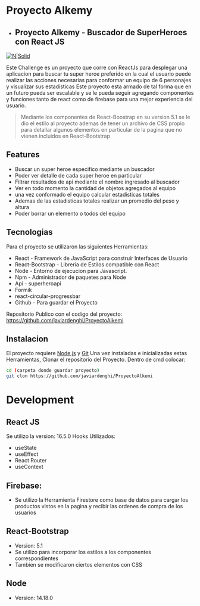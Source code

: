 # Proyecto Alkemy
- ## Proyecto Alkemy - Buscador de SuperHeroes con React JS

[![N|Solid](https://upload.wikimedia.org/wikipedia/commons/thumb/a/a7/React-icon.svg/320px-React-icon.svg.png)](https://es.reactjs.org/)


Este Challenge es un proyecto que corre con ReactJs para desplegar una aplicacion para buscar tu super heroe preferido en la cual el usuario puede realizar las acciones necesarias para conformar un equipo de 6 personajes y visualizar sus estadisticas
Este proyecto esta armado de tal forma que en un futuro pueda ser escalable y se le pueda seguir agregando componentes y funciones tanto de react como de firebase para una mejor experiencia del usuario.
> Mediante los componentes de React-Boostrap en su version 5.1 se le
dio el estilo al proyecto ademas de tener un archivo de CSS propio 
para detallar algunos elementos en particular de la pagina que no vienen
incluidos en React-Bootstrap
## Features

- Buscar un super heroe especifico mediante un buscador
- Poder ver detalle de cada super heroe en particular
- Filtrar resultados de api mediante el nombre ingresado al buscador
- Ver en todo momento la cantidad de objetos agregados al equipo
- una vez conformado el equipo calcular estadisticas totales
- Ademas de las estadisticas totales realizar un promedio del peso y altura
- Poder borrar un elemento o todos del equipo



## Tecnologias

Para el proyecto se utilizaron las siguientes Herramientas:

- React - Framework de JavaScript para construir Interfaces de Usuario
- React-Bootstrap - Libreria de Estilos compatible con React
- Node - Entorno de ejecucion para Javascript.
- Npm - Administrador de paquetes para Node
- Api - superheroapi
- Formik 
- react-circular-progressbar
- Github - Para guardar el Proyecto


Repositorio Publico con el codigo del proyecto: https://github.com/javiardenghi/ProyectoAlkemi

## Instalacion

El proyecto requiere  [Node.js](https://nodejs.org/) y [Git](https://git-scm.com/)
Una vez instaladas e inicializadas estas Herramientas, Clonar el repositorio del Proyecto.
Dentro de cmd colocar:

```sh
cd (carpeta donde guardar proyecto)
git clon https://github.com/javiardenghi/ProyectoAlkemi
```

# Development

## React JS

Se utilizo la version: 16.5.0
Hooks Utilizados:
- useState
- useEffect
- React Router
- useContext
## Firebase:
- Se utilizo la Herramienta Firestore como base de datos para cargar
los productos vistos en la pagina y recibir las ordenes de compra de los usuarios
## React-Bootstrap
- Version: 5.1
- Se utilizo para incorporar los estilos a los componentes correspondientes
- Tambien se modificaron ciertos elementos con CSS
## Node 
- Version: 14.18.0